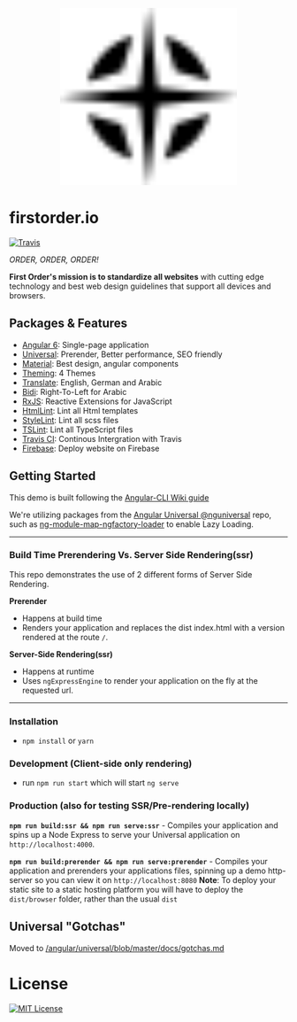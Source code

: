 <p align="center">
  <img src="src/assets/img/favicons/safari-pinned-tab.svg" alt="Logo" height="320"/>
</p>

# firstorder.io
[![Travis](https://img.shields.io/travis/firstorder-gmbh/firstorder.io.svg)](https://travis-ci.org/firstorder-gmbh/firstorder.io)

<em>ORDER, ORDER, ORDER!</em>

<strong>First Order's mission is to standardize all websites</strong>
with cutting edge technology and best web design guidelines that support all devices and browsers.

## Packages & Features
* [Angular 6](https://github.com/angular/angular): Single-page application
* [Universal](https://github.com/angular/universal): Prerender, Better performance, SEO friendly
* [Material](https://github.com/angular/material2): Best design, angular components
* [Theming](https://material.angular.io/guide/theming): 4 Themes
* [Translate](https://github.com/ngx-translate/core): English, German and Arabic
* [Bidi](https://material.angular.io/cdk/bidi/overview): Right-To-Left for Arabic
* [RxJS](https://github.com/reactivex/rxjs): Reactive Extensions for JavaScript
* [HtmlLint](https://github.com/htmllint/htmllint): Lint all Html templates
* [StyleLint](https://github.com/stylelint/stylelint): Lint all scss files
* [TSLint](https://github.com/palantir/tslint): Lint all TypeScript files
* [Travis CI](https://github.com/travis-ci/travis-ci): Continous Intergration with Travis
* [Firebase](https://firebase.google.com): Deploy website on Firebase

## Getting Started

This demo is built following the [Angular-CLI Wiki guide](https://github.com/angular/angular-cli/wiki/stories-universal-rendering)

We're utilizing packages from the [Angular Universal @nguniversal](https://github.com/angular/universal) repo, such as [ng-module-map-ngfactory-loader](https://github.com/angular/universal/modules/module-map-ngfactory-loader) to enable Lazy Loading.

---

### Build Time Prerendering Vs. Server Side Rendering(ssr)
This repo demonstrates the use of 2 different forms of Server Side Rendering.

**Prerender** 
* Happens at build time
* Renders your application and replaces the dist index.html with a version rendered at the route `/`.

**Server-Side Rendering(ssr)**
* Happens at runtime
* Uses `ngExpressEngine` to render your application on the fly at the requested url.

---

### Installation
* `npm install` or `yarn`

### Development (Client-side only rendering)
* run `npm run start` which will start `ng serve`

### Production (also for testing SSR/Pre-rendering locally)
**`npm run build:ssr && npm run serve:ssr`** - Compiles your application and spins up a Node Express to serve your Universal application on `http://localhost:4000`.

**`npm run build:prerender && npm run serve:prerender`** - Compiles your application and prerenders your applications files, spinning up a demo http-server so you can view it on `http://localhost:8080`
**Note**: To deploy your static site to a static hosting platform you will have to deploy the `dist/browser` folder, rather than the usual `dist`


## Universal "Gotchas"
Moved to [/angular/universal/blob/master/docs/gotchas.md](https://github.com/angular/universal/blob/master/docs/gotchas.md)

# License
[![MIT License](https://img.shields.io/badge/license-MIT-blue.svg?style=flat)](/LICENSE)
